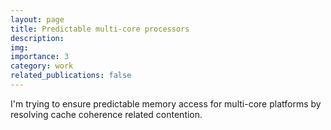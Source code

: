 ```yaml
---
layout: page
title: Predictable multi-core processors
description:
img:
importance: 3
category: work
related_publications: false
---
```


I'm trying to ensure predictable memory access for multi-core platforms by resolving cache coherence related contention.